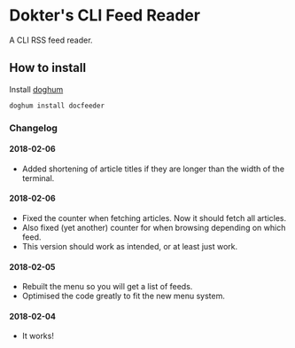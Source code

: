 # **Do**kter's **C**LI **Fee**d Read**er**

A CLI RSS feed reader.

## How to install

Install [doghum](https://github.com/DokterW/doghum)

`doghum install docfeeder`

### Changelog

#### 2018-02-06
* Added shortening of article titles if they are longer than the width of the terminal.

#### 2018-02-06
* Fixed the counter when fetching articles. Now it should fetch all articles.
* Also fixed (yet another) counter for when browsing depending on which feed.
* This version should work as intended, or at least just work.

#### 2018-02-05
* Rebuilt the menu so you will get a list of feeds.
* Optimised the code greatly to fit the new menu system.

#### 2018-02-04
* It works!
